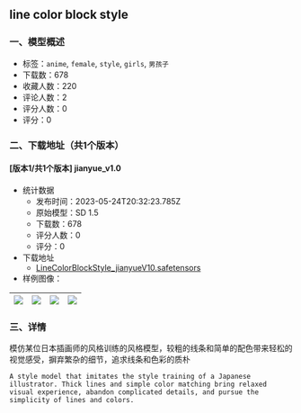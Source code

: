 ##  line color block style
### 一、模型概述

- 标签：`anime`, `female`, `style`, `girls`, `男孩子`
- 下载数：678
- 收藏人数：220
- 评论人数：2
- 评分人数：0
- 评分：0

### 二、下载地址（共1个版本）

#### [版本1/共1个版本] jianyue_v1.0

- 统计数据
  - 发布时间：2023-05-24T20:32:23.785Z
  - 原始模型：SD 1.5
  - 下载数：678
  - 评分人数：0
  - 评分：0
- 下载地址
  - [LineColorBlockStyle_jianyueV10.safetensors](https://civitai.com/api/download/models/80106)
- 样例图像：

| <img src="https://image.civitai.com/xG1nkqKTMzGDvpLrqFT7WA/84540614-ab17-4cd8-868b-b9719a7e74e0/width=450/899378.jpeg" /> | <img src="https://image.civitai.com/xG1nkqKTMzGDvpLrqFT7WA/05e8a59c-70d5-4d8c-93a3-fa6495f5fc31/width=450/899381.jpeg" /> | <img src="https://image.civitai.com/xG1nkqKTMzGDvpLrqFT7WA/02640420-41b2-4959-b9a2-35e9dba71661/width=450/899379.jpeg" /> | <img src="https://image.civitai.com/xG1nkqKTMzGDvpLrqFT7WA/1b24e48c-7efa-48fc-a001-01756d08049b/width=450/899377.jpeg" /> |
| ---- | ---- | ---- | ---- |


### 三、详情
<p>模仿某位日本插画师的风格训练的风格模型，较粗的线条和简单的配色带来轻松的视觉感受，摒弃繁杂的细节，追求线条和色彩的质朴</p><p></p><pre><code>A style model that imitates the style training of a Japanese illustrator. Thick lines and simple color matching bring relaxed visual experience, abandon complicated details, and pursue the simplicity of lines and colors.</code></pre>
